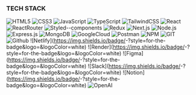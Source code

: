 ### TECH STACK

![HTML5](https://img.shields.io/badge/HTML5-E34F26?style=for-the-badge&logo=HTML5&logoColor=white)
![CSS3](https://img.shields.io/badge/CSS3-1572B6?style=for-the-badge&logo=CSS3&logoColor=white)
![JavaScript](https://img.shields.io/badge/JavaScript-F7DF1E?style=for-the-badge&logo=JavaScript&logoColor=white)
![TypeScript](https://img.shields.io/badge/TypeScript-3178C6?style=for-the-badge&logo=TypeScript&logoColor=white)
![TailwindCSS](https://img.shields.io/badge/TailwindCSS-06B6D4?style=for-the-badge&logo=TailwindCSS&logoColor=white)
![React](https://img.shields.io/badge/React-61DAFB?style=for-the-badge&logo=React&logoColor=white)
![ReactRouter](https://img.shields.io/badge/ReactRouter-CA4245?style=for-the-badge&logo=ReactRouter&logoColor=white)
![Styled--components](https://img.shields.io/badge/Styled--components-DB7093?style=for-the-badge&logo=StyledComponents&logoColor=white)
![Redux](https://img.shields.io/badge/Redux-764ABC?style=for-the-badge&logo=Redux&logoColor=white)
![Next.js](https://img.shields.io/badge/Next.js-000000?style=for-the-badge&logo=Next.js&logoColor=white)
![Node.js](https://img.shields.io/badge/Node.js-339933?style=for-the-badge&logo=Node.js&logoColor=white)
![Express.js](https://img.shields.io/badge/Express.js-000000?style=for-the-badge&logo=Express&logoColor=white)
![MongoDB](https://img.shields.io/badge/MongoDB-47A248?style=for-the-badge&logo=MongoDB&logoColor=white)
![GoogleCloud](https://img.shields.io/badge/GoogleCloud-4285F4?style=for-the-badge&logo=GoogleCloud&logoColor=white)
![Postman](https://img.shields.io/badge/Postman-FF6C37?style=for-the-badge&logo=Postman&logoColor=white)
![NPM](https://img.shields.io/badge/NPM-CB3837?style=for-the-badge&logo=npm&logoColor=white)
![GIT](https://img.shields.io/badge/GIT-F05032?style=for-the-badge&logo=Git&logoColor=white)
![Github](https://img.shields.io/badge/GitHub-181717?style=for-the-badge&logo=GitHub&logoColor=white)
![Netlify](https://img.shields.io/badge/<Badge Text>-<Background Color>?style=for-the-badge&logo=<Icon Name>&logoColor=white)
![Render](https://img.shields.io/badge/<Badge Text>-<Background Color>?style=for-the-badge&logo=<Icon Name>&logoColor=white)
![Figma](https://img.shields.io/badge/<Badge Text>-<Background Color>?style=for-the-badge&logo=<Icon Name>&logoColor=white)
![Slack](https://img.shields.io/badge/<Badge Text>-<Background Color>?style=for-the-badge&logo=<Icon Name>&logoColor=white)
![Notion](https://img.shields.io/badge/<Badge Text>-<Background Color>?style=for-the-badge&logo=<Icon Name>&logoColor=white)
![OpenAI](https://img.shields.io/badge/OpenAI-412991?style=for-the-badge&logo=OpenAI&logoColor=white)

<!--
**codeandjazz/codeandjazz** is a ✨ _special_ ✨ repository because its `README.md` (this file) appears on your GitHub profile.

Here are some ideas to get you started:

- 🔭 I’m currently working on ...
- 🌱 I’m currently learning ...
- 👯 I’m looking to collaborate on ...
- 🤔 I’m looking for help with ...
- 💬 Ask me about ...
- 📫 How to reach me: ...
- 😄 Pronouns: ...
- ⚡ Fun fact: ...
-->
